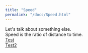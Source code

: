 ```yaml
---
title: "Speed"
permalink: "/docs/Speed.html"
---
```


Let's talk about something else.  
Speed is the ratio of distance to time.  
[Test](./Test.md)  
[Test2](./Test2.md)  
  
